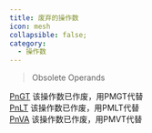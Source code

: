 ```yaml
---
title: 废弃的操作数
icon: mesh
collapsible: false;
category:
  - 操作数
---
```


> Obsolete Operands

[PnGT](PnGT.md  "Zemax 操作数 PnGT") 该操作数已作废，用PMGT代替<br />[PnLT](PnLT.md  "Zemax 操作数 PnLT") 该操作数已作废，用PMLT代替<br />[PnVA](PnVA.md  "Zemax 操作数 PnVA") 该操作数已作废，用PMVT代替<br />